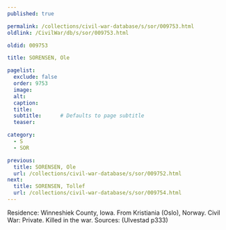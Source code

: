 ```yaml
---
published: true

permalink: /collections/civil-war-database/s/sor/009753.html
oldlink: /CivilWar/db/s/sor/009753.html

oldid: 009753

title: SORENSEN, Ole

pagelist:
  exclude: false
  order: 9753
  image: 
  alt:
  caption:
  title:
  subtitle:      # Defaults to page subtitle
  teaser:

category: 
  - S 
  - SOR

previous:
  title: SORENSEN, Ole
  url: /collections/civil-war-database/s/sor/009752.html  
next:
  title: SORENSEN, Tollef
  url: /collections/civil-war-database/s/sor/009754.html   
---
```

Residence: Winneshiek County, Iowa. From Kristiania (Oslo), Norway. Civil War: Private. Killed in the war. Sources: (Ulvestad p333)